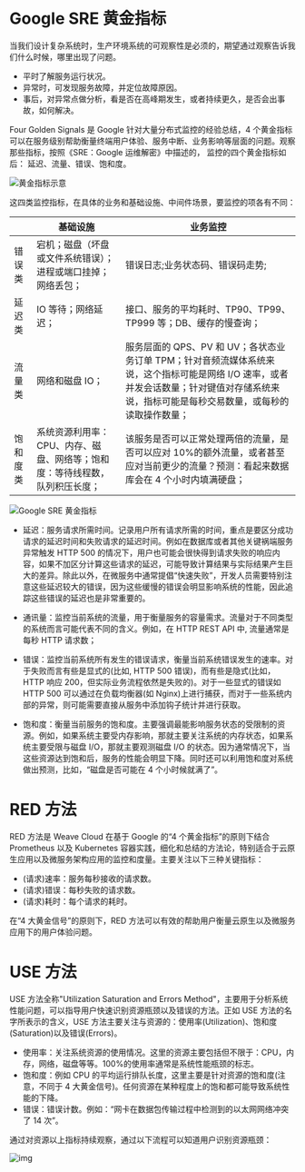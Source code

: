 # Google SRE 黄金指标

当我们设计复杂系统时，生产环境系统的可观察性是必须的，期望通过观察告诉我们什么时候，哪里出现了问题。

- 平时了解服务运行状况。
- 异常时，可发现服务故障，并定位故障原因。
- 事后，对异常点做分析，看是否在高峰期发生，或者持续更久，是否会出事故，如何解决。

Four Golden Signals 是 Google 针对大量分布式监控的经验总结，4 个黄金指标可以在服务级别帮助衡量终端用户体验、服务中断、业务影响等层面的问题。观察那些指标，按照《SRE：Google 运维解密》中描述的， 监控的四个黄金指标如后： 延迟、流量、错误、饱和度。

![黄金指标示意](https://assets.ng-tech.icu/superbed/2021/07/22/60f985f25132923bf80a49cf.jpg)

这四类监控指标，在具体的业务和基础设施、中间件场景，要监控的项各有不同：

|          | 基础设施                                                                    | 业务监控                                                                                                                                                                                    |
| -------- | --------------------------------------------------------------------------- | ------------------------------------------------------------------------------------------------------------------------------------------------------------------------------------------- |
| 错误类   | 宕机；磁盘（坏盘或文件系统错误）；进程或端口挂掉；网络丢包；                | 错误日志;业务状态码、错误码走势;                                                                                                                                                            |
| 延迟类   | IO 等待；网络延迟；                                                         | 接口、服务的平均耗时、TP90、TP99、TP999 等；DB、缓存的慢查询；                                                                                                                              |
| 流量类   | 网络和磁盘 IO；                                                             | 服务层面的 QPS、PV 和 UV；各状态业务订单 TPM；针对音频流媒体系统来说，这个指标可能是网络 I/O 速率，或者并发会话数量；针对键值对存储系统来说，指标可能是每秒交易数量，或每秒的读取操作数量； |
| 饱和度类 | 系统资源利用率：CPU、内存、磁盘、网络等；饱和度：等待线程数，队列积压长度； | 该服务是否可以正常处理两倍的流量，是否可以应对 10%的额外流量，或者甚至应对当前更少的流量？预测：看起来数据库会在 4 个小时内填满硬盘；                                                       |

![Google SRE 黄金指标](https://assets.ng-tech.icu/item/20230418224219.png)

- 延迟：服务请求所需时间。记录用户所有请求所需的时间，重点是要区分成功请求的延迟时间和失败请求的延迟时间。例如在数据库或者其他关键祸端服务异常触发 HTTP 500 的情况下，用户也可能会很快得到请求失败的响应内容，如果不加区分计算这些请求的延迟，可能导致计算结果与实际结果产生巨大的差异。除此以外，在微服务中通常提倡“快速失败”，开发人员需要特别注意这些延迟较大的错误，因为这些缓慢的错误会明显影响系统的性能，因此追踪这些错误的延迟也是非常重要的。

- 通讯量：监控当前系统的流量，用于衡量服务的容量需求。流量对于不同类型的系统而言可能代表不同的含义。例如，在 HTTP REST API 中, 流量通常是每秒 HTTP 请求数；

- 错误：监控当前系统所有发生的错误请求，衡量当前系统错误发生的速率。对于失败而言有些是显式的(比如, HTTP 500 错误)，而有些是隐式(比如，HTTP 响应 200，但实际业务流程依然是失败的)。对于一些显式的错误如 HTTP 500 可以通过在负载均衡器(如 Nginx)上进行捕获，而对于一些系统内部的异常，则可能需要直接从服务中添加钩子统计并进行获取。

- 饱和度：衡量当前服务的饱和度。主要强调最能影响服务状态的受限制的资源。例如，如果系统主要受内存影响，那就主要关注系统的内存状态，如果系统主要受限与磁盘 I/O，那就主要观测磁盘 I/O 的状态。因为通常情况下，当这些资源达到饱和后，服务的性能会明显下降。同时还可以利用饱和度对系统做出预测，比如，“磁盘是否可能在 4 个小时候就满了”。

# RED 方法

RED 方法是 Weave Cloud 在基于 Google 的“4 个黄金指标”的原则下结合 Prometheus 以及 Kubernetes 容器实践，细化和总结的方法论，特别适合于云原生应用以及微服务架构应用的监控和度量。主要关注以下三种关键指标：

- (请求)速率：服务每秒接收的请求数。
- (请求)错误：每秒失败的请求数。
- (请求)耗时：每个请求的耗时。

在“4 大黄金信号”的原则下，RED 方法可以有效的帮助用户衡量云原生以及微服务应用下的用户体验问题。

# USE 方法

USE 方法全称"Utilization Saturation and Errors Method"，主要用于分析系统性能问题，可以指导用户快速识别资源瓶颈以及错误的方法。正如 USE 方法的名字所表示的含义，USE 方法主要关注与资源的：使用率(Utilization)、饱和度(Saturation)以及错误(Errors)。

- 使用率：关注系统资源的使用情况。这里的资源主要包括但不限于：CPU，内存，网络，磁盘等等。100%的使用率通常是系统性能瓶颈的标志。
- 饱和度：例如 CPU 的平均运行排队长度，这里主要是针对资源的饱和度(注意，不同于 4 大黄金信号)。任何资源在某种程度上的饱和都可能导致系统性能的下降。
- 错误：错误计数。例如：“网卡在数据包传输过程中检测到的以太网网络冲突了 14 次”。

通过对资源以上指标持续观察，通过以下流程可以知道用户识别资源瓶颈：

![img](https://gblobscdn.gitbook.com/assets%2F-LBdoxo9EmQ0bJP2BuUi%2F-LPS8LQB5PdyyY0X1z6h%2F-LPS8NI0J-F_01SeCTRB%2FUSEMethod.png?alt=media)
